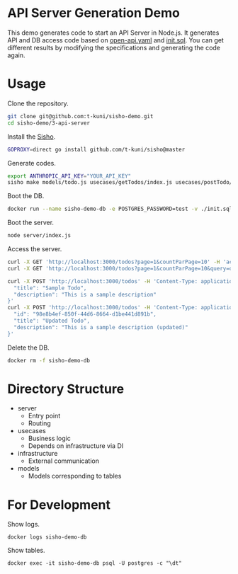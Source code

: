 # API Server Generation Demo

This demo generates code to start an API Server in Node.js. It generates API and DB access code based on [open-api.yaml](./open-api.yaml) and [init.sql](./init.sql). You can get different results by modifying the specifications and generating the code again.

# Usage

Clone the repository.

```bash
git clone git@github.com:t-kuni/sisho-demo.git
cd sisho-demo/3-api-server
```

Install the [Sisho](https://github.com/t-kuni/sisho).

```bash
GOPROXY=direct go install github.com/t-kuni/sisho@master
```

Generate codes.

```bash
export ANTHROPIC_API_KEY="YOUR_API_KEY"
sisho make models/todo.js usecases/getTodos/index.js usecases/postTodo/index.js server/index.js -a
````

Boot the DB.

```bash
docker run --name sisho-demo-db -e POSTGRES_PASSWORD=test -v ./init.sql:/docker-entrypoint-initdb.d/init.sql -d -p 5432:5432 postgres
```

Boot the server.

```bash
node server/index.js
```

Access the server.

```bash
curl -X GET 'http://localhost:3000/todos?page=1&countParPage=10' -H 'accept: application/json'
curl -X GET 'http://localhost:3000/todos?page=1&countParPage=10&query=of' -H 'accept: application/json'

curl -X POST 'http://localhost:3000/todos' -H 'Content-Type: application/json' -d '{
  "title": "Sample Todo",
  "description": "This is a sample description"
}'
curl -X POST 'http://localhost:3000/todos' -H 'Content-Type: application/json' -d '{
  "id": "98e8b4ef-850f-44d6-8664-d1be441d891b",
  "title": "Updated Todo",
  "description": "This is a sample description (updated)"
}'
```

Delete the DB.

```bash
docker rm -f sisho-demo-db
```

# Directory Structure

* server
  * Entry point
  * Routing
* usecases
  * Business logic
  * Depends on infrastructure via DI
* infrastructure
  * External communication
* models
  * Models corresponding to tables

# For Development

Show logs.

```
docker logs sisho-demo-db
```

Show tables.

```
docker exec -it sisho-demo-db psql -U postgres -c "\dt"
```